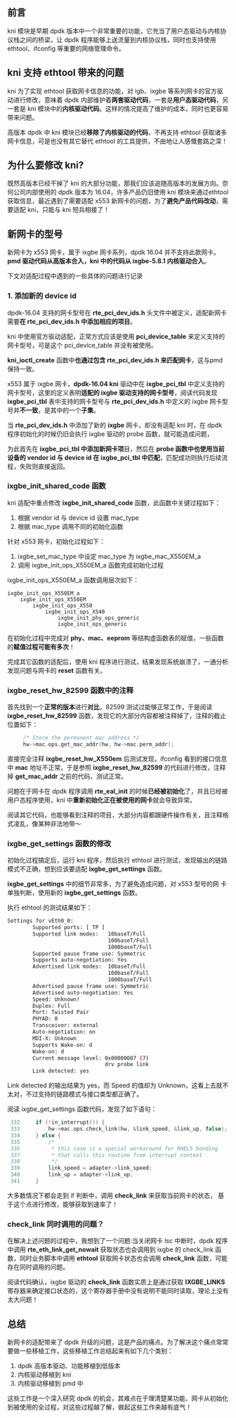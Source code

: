 ## 前言
kni 模块是早期 dpdk 版本中一个非常重要的功能，它充当了用户态驱动与内核协议栈之间的桥梁，让 dpdk 程序能够上送流量到内核协议栈，同时也支持使用ethtool、ifconfig 等重要的网络管理命令。

## kni 支持 ethtool 带来的问题
kni 为了实现 ethtool 获取网卡信息的功能，对 igb、ixgbe 等系列网卡的官方驱动进行修改，意味着 dpdk 内部维护着**两套驱动代码**，一套是**用户态驱动代码**，另一套是 kni 模块中的**内核驱动代码**。这样的情况提高了维护的成本，同时也更容易带来问题。

高版本 dpdk 中 kni 模块已经**移除了内核驱动的代码**，不再支持 ethtool 获取诸多网卡信息，可是也没有其它替代 ethtool 的工具提供，不由地让人感慨套路之深！

## 为什么要修改 kni?
既然高版本已经干掉了 kni 的大部分功能，那我们应该追随高版本的发展方向。奈何公司内部使用的 dpdk 版本为 16.04，许多产品仍旧使用 kni 模块来通过ethtool 获取信息，最近遇到了需要适配 x553 新网卡的问题，为了**避免产品代码改动**，需要适配 kni，只能与 kni 短兵相接了！

## 新网卡的型号
新网卡为 x553 网卡，属于 ixgbe 网卡系列，dpdk 16.04 并不支持此款网卡。**pmd 驱动代码从高版本合入，kni 中的代码从 ixgbe-5.8.1 内核驱动合入**。

下文对适配过程中遇到的一些具体的问题进行记录
### 1. 添加新的 device id 

dpdk-16.04 支持的网卡型号在 **rte_pci_dev_ids.h** 头文件中被定义，适配新网卡需要**在 rte_pci_dev_ids.h 中添加相应的项目**。

kni 中使用官方驱动适配，正常方式应该是使用 **pci_device_table** 来定义支持的网卡型号，可是这个 pci_device_table 并没有被使用。

**kni_ioctl_create** 函数中**也通过包含 rte_pci_dev_ids.h 来匹配网卡**，这与pmd 保持一致。

x553 属于 ixgbe 网卡，**dpdk-16.04 kni** 驱动中在 **ixgbe_pci_tbl** 中定义支持的网卡型号，这里的定义表明**适配的 ixgbe 驱动支持的网卡型号**，阅读代码发现 **ixgbe_pci_tbl** 表中支持的网卡型号与 **rte_pci_dev_ids.h** 中定义的 ixgbe 网卡型号并**不一致**，是其中的一个**子集**。

当 **rte_pci_dev_ids.h** 中添加了新的 **ixgbe** 网卡，却没有适配 kni 时，在 dpdk 程序初始化的时候仍旧会执行 ixgbe 驱动的 probe 函数，就可能造成问题，

为此首先在 **ixgbe_pci_tbl 中添加新网卡项**目，然后在 **probe 函数中也使用当前设备的 vendor id 与 device id 在 ixgbe_pci_tbl 中匹配**，匹配成功则执行后续流程，失败则直接返回。

### ixgbe_init_shared_code 函数

kni 适配中重点修改 **ixgbe_init_shared_code** 函数，此函数中关键过程如下：

1. 根据 vendor id 与 device id 设置 mac_type
2. 根据 mac_type 调用不同的初始化函数

针对 x553 网卡，初始化过程如下：

1. ixgbe_set_mac_type 中设定 mac_type 为 ixgbe_mac_X550EM_a
2. 调用 ixgbe_init_ops_X550EM_a 函数完成初始化过程

ixgbe_init_ops_X550EM_a 函数调用层次如下：

```
ixgbe_init_ops_X550EM_a
    ixgbe_init_ops_X550EM
        ixgbe_init_ops_X550
            ixgbe_init_ops_X540
                ixgbe_init_phy_ops_generic
                ixgbe_init_ops_generic
```

在初始化过程中完成对 **phy、mac、eeprom** 等结构虚函数表的赋值，一些函数的**赋值过程可能有多次**！

完成其它函数的适配后，使用 kni 程序进行测试，结果发现系统崩溃了，一通分析发现问题与网卡的 **reset** 函数有关。

### ixgbe_reset_hw_82599 函数中的注释
首先找到一个**正常的版本**进行**对比**，82599 测试过能够正常工作，于是阅读 **ixgbe_reset_hw_82599** 函数，发现它的大部分内容都被注释掉了，注释的截止位置如下：

```c
     /* Store the permanent mac address */
     hw->mac.ops.get_mac_addr(hw, hw->mac.perm_addr);
```

直接完全注释 **ixgbe_reset_hw_X550em** 后测试发现，ifconfig 看到的接口信息中 **mac** 地址不正常，于是参照 **ixgbe_reset_hw_82599** 的代码进行修改，注释掉 **get_mac_addr** 之前的代码，测试正常。

问题在于网卡在 dpdk 程序调用 **rte_eal_init** 的时候**已经被初始化**了，并且已经被用户态程序使用，kni 中**重新初始化正在被使用的网卡**就会导致异常。

阅读其它代码，也能够看到注释的项目，大部分内容都跟硬件操作有关，且注释格式凌乱，像某种非法地带～

### ixgbe_get_settings 函数的修改

初始化过程搞定后，运行 kni 程序，然后执行 ethtool 进行测试，发现输出的链路模式不正确，想到应该要适配 **ixgbe_get_settings** 函数。

**ixgbe_get_settings** 中的细节非常多，为了避免造成问题，对 x553 型号的网
卡单独判断，使用新的 **ixgbe_get_settings** 函数。

执行 ethtool 的测试结果如下：

```bash
Settings for vEth0_0:
        Supported ports: [ TP ]
        Supported link modes:   10baseT/Full
                                100baseT/Full
                                1000baseT/Full
        Supported pause frame use: Symmetric
        Supports auto-negotiation: Yes
        Advertised link modes:  10baseT/Full
                                100baseT/Full
                                1000baseT/Full
        Advertised pause frame use: Symmetric
        Advertised auto-negotiation: Yes
        Speed: Unknown!
        Duplex: Full
        Port: Twisted Pair
        PHYAD: 0
        Transceiver: external
        Auto-negotiation: on
        MDI-X: Unknown
        Supports Wake-on: d
        Wake-on: d
        Current message level: 0x00000007 (7)
                               drv probe link
        Link detected: yes
```

Link detected 的输出结果为 yes，而 Speed 的值却为 Unknown，这看上去就不太对，不过支持的链路模式与接口类型都正确了。

阅读 ixgbe_get_settings 函数代码，发现了如下语句：

```c
 332     if (!in_interrupt()) {
 333         hw->mac.ops.check_link(hw, &link_speed, &link_up, false);
 334     } else { 
 335         /*
 336          * this case is a special workaround for RHEL5 bonding
 337          * that calls this routine from interrupt context
 338          */
 339         link_speed = adapter->link_speed;
 340         link_up = adapter->link_up;
 341     }
```

大多数情况下都会走到 if 判断中，调用 **check_link** 来获取当前网卡的状态，
基于这个点进行修改，能够获取到速率了！

### check_link 同时调用的问题？
在解决上述问题的过程中，我想到了一个问题:当关闭网卡 lsc 中断时，dpdk 程序中调用 **rte_eth_link_get_nowait** 获取状态也会调用到 ixgbe 的 check_link 函数，同时业务脚本中调用 **ethtool** 获取网卡状态也会调用 **check_link** 函数，可能存在同时调用的问题。

阅读代码确认，ixgbe 驱动的 **check_link** 函数实质上是通过获取 **IXGBE_LINKS** 寄存器来确定接口状态的，这个寄存器手册中没有说明不能同时读取，理论上没有太大问题！

## 总结
新网卡的适配带来了 dpdk 升级的问题，这是产品的痛点。为了解决这个痛点常常要做一些移植工作，这些移植工作总结起来有如下几个类别：

1. dpdk 高版本驱动、功能移植到低版本
2. 内核驱动移植到 kni
3. 内核驱动移植到 pmd 中

这些工作是一个深入研究 dpdk 的机会，其难点在于理清楚某功能、网卡从初始化到被使用的全过程，对这些过程越了解，做起这些工作来越有底气！